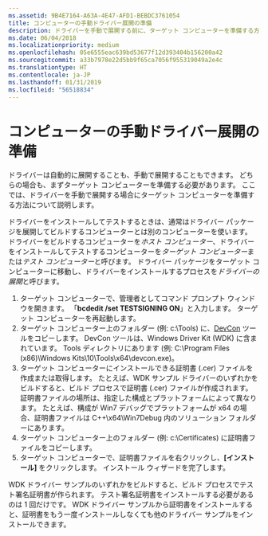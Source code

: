 ```yaml
---
ms.assetid: 9B4E7164-A63A-4E47-AFD1-BEBDC3761054
title: コンピューターの手動ドライバー展開の準備
description: ドライバーを手動で展開する前に、ターゲット コンピューターを準備する方法について説明します。
ms.date: 06/04/2018
ms.localizationpriority: medium
ms.openlocfilehash: 05e6555eac639bd53677f12d393404b156200a42
ms.sourcegitcommit: a33b7978e22d5bb9f65ca7056f955319049a2e4c
ms.translationtype: HT
ms.contentlocale: ja-JP
ms.lasthandoff: 01/31/2019
ms.locfileid: "56518834"
---
```

# <a name="preparing-a-computer-for-manual-driver-deployment"></a>コンピューターの手動ドライバー展開の準備

ドライバーは自動的に展開することも、手動で展開することもできます。 どちらの場合も、まずターゲット コンピューターを準備する必要があります。 ここでは、ドライバーを手動で展開する場合にターゲット コンピューターを準備する方法について説明します。

ドライバーをインストールしてテストするときは、通常はドライバー パッケージを展開してビルドするコンピューターとは別のコンピューターを使います。 ドライバーをビルドするコンピューターを*ホスト コンピューター*、ドライバーをインストールしてテストするコンピューターを*ターゲット コンピューター*または*テスト コンピューター*と呼びます。 ドライバー パッケージをターゲット コンピューターに移動し、ドライバーをインストールするプロセスを*ドライバーの展開*と呼びます。

1.  ターゲット コンピューターで、管理者としてコマンド プロンプト ウィンドウを開きます。 「**bcdedit /set TESTSIGNING ON**」と入力します。 ターゲット コンピューターを再起動します。
2.  ターゲット コンピューター上のフォルダー (例: c:\\Tools) に、[DevCon](https://docs.microsoft.com/windows-hardware/drivers/devtest/devcon) ツールをコピーします。 DevCon ツールは、Windows Driver Kit (WDK) に含まれています。 Tools ディレクトリにあります (例: C:\\Program Files (x86)\\Windows Kits\\10\\Tools\\x64\\devcon.exe)。
3.  ターゲット コンピューターにインストールできる証明書 (.cer) ファイルを作成または取得します。 たとえば、WDK サンプル ドライバーのいずれかをビルドすると、ビルド プロセスで証明書 (.cer) ファイルが作成されます。 証明書ファイルの場所は、指定した構成とプラットフォームによって異なります。 たとえば、構成が Win7 デバッグでプラットフォームが x64 の場合、証明書ファイルは C++\\x64\\Win7Debug 内のソリューション フォルダーにあります。
4.  ターゲット コンピューター上のフォルダー (例: c:\\Certificates) に証明書ファイルをコピーします。
5.  ターゲット コンピューターで、証明書ファイルを右クリックし、**[インストール]** をクリックします。 インストール ウィザードを完了します。

WDK ドライバー サンプルのいずれかをビルドすると、ビルド プロセスでテスト署名証明書が作られます。 テスト署名証明書をインストールする必要があるのは 1 回だけです。 WDK ドライバー サンプルから証明書をインストールすると、証明書をもう一度インストールしなくても他のドライバー サンプルをインストールできます。






